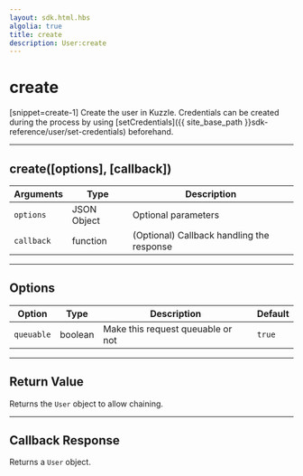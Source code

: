 ```yaml
---
layout: sdk.html.hbs
algolia: true
title: create
description: User:create
---
```

  

# create
[snippet=create-1]
Create the user in Kuzzle. Credentials can be created during the process by using [setCredentials]({{ site_base_path }}sdk-reference/user/set-credentials) beforehand.

---

## create([options], [callback])

| Arguments | Type | Description |
|---------------|---------|----------------------------------------|
| ``options`` | JSON Object | Optional parameters |
| ``callback`` | function | (Optional) Callback handling the response |

---

## Options

| Option | Type | Description | Default |
|---------------|---------|----------------------------------------|---------|
| ``queuable`` | boolean | Make this request queuable or not  | ``true`` |

---

## Return Value

Returns the `User` object to allow chaining.

---

## Callback Response

Returns a `User` object.
